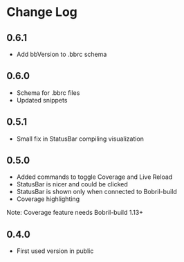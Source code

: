 # Change Log

## 0.6.1

- Add bbVersion to .bbrc schema

## 0.6.0

- Schema for .bbrc files
- Updated snippets

## 0.5.1

- Small fix in StatusBar compiling visualization

## 0.5.0

- Added commands to toggle Coverage and Live Reload
- StatusBar is nicer and could be clicked
- StatusBar is shown only when connected to Bobril-build
- Coverage highlighting

Note: Coverage feature needs Bobril-build 1.13+

## 0.4.0

- First used version in public

